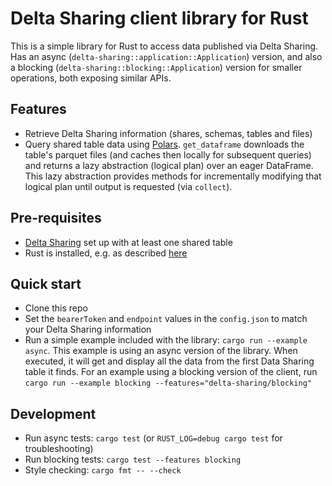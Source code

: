 # Delta Sharing client library for Rust

This is a simple library for Rust to access data published via Delta Sharing. Has an async (`delta-sharing::application::Application`) version, and also a blocking (`delta-sharing::blocking::Application`) version for smaller operations, both exposing similar APIs.

## Features

- Retrieve Delta Sharing information (shares, schemas, tables and files)
- Query shared table data using [Polars](https://pola-rs.github.io/polars/polars/index.html). `get_dataframe` downloads the table's parquet files (and caches then locally for subsequent queries) and returns a lazy abstraction (logical plan) over an eager DataFrame. This lazy abstraction provides methods for incrementally modifying that logical plan until output is requested (via `collect`).

## Pre-requisites

- [Delta Sharing](https://databricks.com/product/delta-sharing) set up with at least one shared table 
- Rust is installed, e.g. as described [here](https://doc.rust-lang.org/cargo/getting-started/installation.html)

## Quick start

- Clone this repo
- Set the `bearerToken` and `endpoint` values in the `config.json` to match your Delta Sharing information
- Run a simple example included with the library: `cargo run --example async`. This example is using an async version of the library. When executed, it will get and display all the data from the first Data Sharing table it finds. For an example using a blocking version of the client, run `cargo run --example blocking --features="delta-sharing/blocking"`

## Development

- Run async tests: `cargo test` (or `RUST_LOG=debug cargo test` for troubleshooting)
- Run blocking tests: `cargo test --features blocking`
- Style checking: `cargo fmt -- --check`